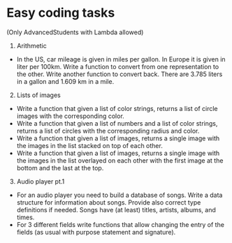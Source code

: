 # Easy coding tasks

(Only AdvancedStudents with Lambda allowed)

1. Arithmetic

  - In the US, car mileage is given in miles per gallon. In Europe it is given in liter per 100km.
    Write a function to convert from one representation to the other. Write another function to convert back.
    There are 3.785 liters in a gallon and 1.609 km in a mile.


2. Lists of images

  - Write a function that given a list of color strings, returns a list of circle images with the corresponding color.
  - Write a function that given a list of numbers and a list of color strings, returns a list of circles with the corresponding radius and color.
  - Write a function that given a list of images, returns a single image with the images in the list stacked on top of each other.
  - Write a function that given a list of images, returns a single image with the images in the list overlayed on each other with the first image at the bottom
  and the last at the top.


3. Audio player pt.1

  - For an audio player you need to build a database of songs. Write a data structure for information about songs. Provide also correct type definitions if needed.
    Songs have (at least) titles, artists, albums, and times.
  - For 3 different fields write functions that allow changing the entry of the fields (as usual with purpose statement and signature).
